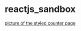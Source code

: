 ﻿# reactjs_sandbox
 [picture of the styled counter page](https://github.com/lapohjan/reactjs_sandbox/blob/master/3_task/src/Counter_3.png)
